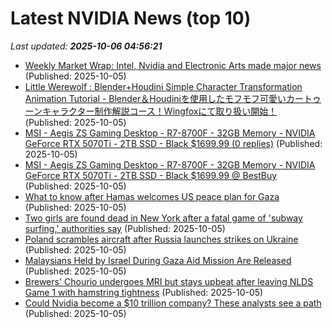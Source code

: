 # Latest NVIDIA News (top 10)
_Last updated: **2025-10-06 04:56:21**_

- [Weekly Market Wrap: Intel, Nvidia and Electronic Arts made major news](https://www.thestreet.com/markets/weekly-market-wrap-intel-nvidia-and-electronic-arts-made-the-most-news) (Published: 2025-10-05)
- [Little Werewolf : Blender+Houdini Simple Character Transformation Animation Tutorial - Blender＆Houdiniを使用したモフモフ可愛いカートゥーンキャラクター制作解説コース！Wingfoxにて取り扱い開始！](http://3dnchu.com/archives/little-werewolf-wingfox/) (Published: 2025-10-05)
- [MSI - Aegis ZS Gaming Desktop - R7-8700F - 32GB Memory - NVIDIA GeForce RTX 5070Ti - 2TB SSD - Black $1699.99 (0 replies)](https://slickdeals.net/f/18662506-msi-aegis-zs-gaming-desktop-r7-8700f-32gb-memory-nvidia-geforce-rtx-5070ti-2tb-ssd-black-1699-99) (Published: 2025-10-05)
- [MSI - Aegis ZS Gaming Desktop - R7-8700F - 32GB Memory - NVIDIA GeForce RTX 5070Ti - 2TB SSD - Black $1699.99 @ BestBuy](https://slickdeals.net/f/18662506-msi-aegis-zs-gaming-desktop-r7-8700f-32gb-memory-nvidia-geforce-rtx-5070ti-2tb-ssd-black-1699-99-bestbuy) (Published: 2025-10-05)
- [What to know after Hamas welcomes US peace plan for Gaza](https://biztoc.com/x/890ac2c321b9676d) (Published: 2025-10-05)
- [Two girls are found dead in New York after a fatal game of 'subway surfing,' authorities say](https://biztoc.com/x/f9e947adb016ae28) (Published: 2025-10-05)
- [Poland scrambles aircraft after Russia launches strikes on Ukraine](https://biztoc.com/x/21643142a4bbfd20) (Published: 2025-10-05)
- [Malaysians Held by Israel During Gaza Aid Mission Are Released](https://biztoc.com/x/d6ddf4da6876ed90) (Published: 2025-10-05)
- [Brewers' Chourio undergoes MRI but stays upbeat after leaving NLDS Game 1 with hamstring tightness](https://biztoc.com/x/234587c1d6819f77) (Published: 2025-10-05)
- [Could Nvidia become a $10 trillion company? These analysts see a path](https://biztoc.com/x/19dcabcd2d228c73) (Published: 2025-10-05)
